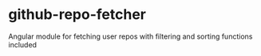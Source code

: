 github-repo-fetcher
===================

Angular module for fetching user repos with filtering and sorting functions included 
